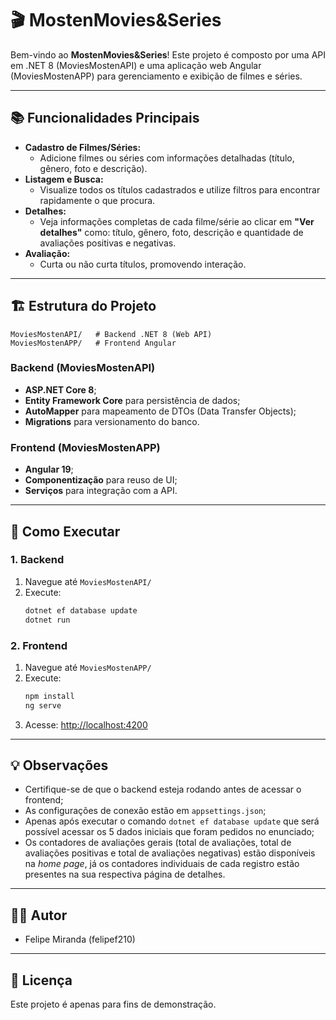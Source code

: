 # 🎬 MostenMovies&Series

Bem-vindo ao **MostenMovies&Series**! Este projeto é composto por uma API em .NET 8 (MoviesMostenAPI) e uma aplicação web Angular (MoviesMostenAPP) para gerenciamento e exibição de filmes e séries.

---

## 📚 Funcionalidades Principais

- **Cadastro de Filmes/Séries:**
  - Adicione filmes ou séries com informações detalhadas (título, gênero, foto e descrição).
- **Listagem e Busca:**
  - Visualize todos os títulos cadastrados e utilize filtros para encontrar rapidamente o que procura.
- **Detalhes:**
  - Veja informações completas de cada filme/série ao clicar em **"Ver detalhes"** como: título, gênero, foto, descrição e quantidade de avaliações positivas e negativas.
- **Avaliação:**
  - Curta ou não curta títulos, promovendo interação.

---

## 🏗️ Estrutura do Projeto

```
MoviesMostenAPI/   # Backend .NET 8 (Web API)
MoviesMostenAPP/   # Frontend Angular
```

### Backend (MoviesMostenAPI)
- **ASP.NET Core 8**;
- **Entity Framework Core** para persistência de dados;
- **AutoMapper** para mapeamento de DTOs (Data Transfer Objects);
- **Migrations** para versionamento do banco.

### Frontend (MoviesMostenAPP)
- **Angular 19**;
- **Componentização** para reuso de UI;
- **Serviços** para integração com a API.

---

## 🚀 Como Executar

### 1. Backend
1. Navegue até `MoviesMostenAPI/`
2. Execute:
   ```bash
   dotnet ef database update
   dotnet run
   ```

### 2. Frontend
1. Navegue até `MoviesMostenAPP/`
2. Execute:
   ```bash
   npm install
   ng serve
   ```
3. Acesse: [http://localhost:4200](http://localhost:4200)

---

## 💡 Observações
- Certifique-se de que o backend esteja rodando antes de acessar o frontend;
- As configurações de conexão estão em `appsettings.json`;
- Apenas após executar o comando ```dotnet ef database update``` que será possível acessar os 5 dados iniciais que foram pedidos no enunciado;
- Os contadores de avaliações gerais (total de avaliações, total de avaliações positivas e total de avaliações negativas) estão disponíveis na *home page*, já os contadores individuais de cada registro estão presentes na sua respectiva página de detalhes.

---

## 👨‍💻 Autor
- Felipe Miranda (felipef210)

---

## 📄 Licença
Este projeto é apenas para fins de demonstração.
